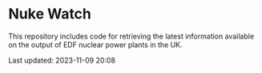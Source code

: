 # Nuke Watch

This repository includes code for retrieving the latest information available on the output of EDF nuclear power plants in the UK.

Last updated: 2023-11-09 20:08